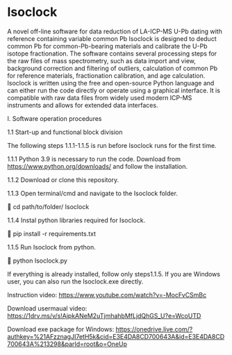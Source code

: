 # Isoclock
A novel off-line software for data reduction of LA-ICP-MS U-Pb dating with reference containing variable common Pb
Isoclock is designed to deduct common Pb for common-Pb-bearing materials and calibrate the U-Pb isotope fractionation. The software contains several processing steps for the raw files of mass spectrometry, such as data import and view, background correction and filtering of outliers, calculation of common Pb for reference materials, fractionation calibration, and age calculation. Isoclock is written using the free and open-source Python language and can either run the code directly or operate using a graphical interface. It is compatible with raw data files from widely used modern ICP-MS instruments and allows for extended data interfaces.



I. Software operation procedures

1.1 Start-up and functional block division

The following steps 1.1.1-1.1.5 is run before Isoclock runs for the first time.

1.1.1	Python 3.9 is necessary to run the code. Download from https://www.python.org/downloads/ and follow the installation.

1.1.2 Download or clone this repository.

1.1.3 Open terminal/cmd and navigate to the Isoclock folder.

 cd path/to/folder/ Isoclock

1.1.4 Instal python libraries required for Isoclock.

	pip install -r requirements.txt

1.1.5 Run Isoclock from python.

	python Isoclock.py

If everything is already installed, follow only steps1.1.5. If you are Windows user, you can also run the Isoclock.exe directly.

Instruction video:
https://www.youtube.com/watch?v=-MocFvCSmBc

Download usermaual video:
https://1drv.ms/v/s!AjpkANeM2uTjmhahbMfLjdQhGS_U?e=WcoUTD

Download exe package for Windows:
https://onedrive.live.com/?authkey=%21AFzznagJI7etH5k&cid=E3E4DA8CD700643A&id=E3E4DA8CD700643A%213298&parId=root&o=OneUp

